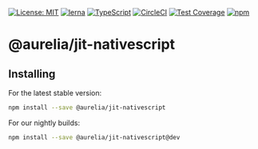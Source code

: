 [![License: MIT](https://img.shields.io/badge/License-MIT-yellow.svg)](https://opensource.org/licenses/MIT)
[![lerna](https://img.shields.io/badge/maintained%20with-lerna-cc00ff.svg)](https://lernajs.io/)
[![TypeScript](https://img.shields.io/badge/%3C%2F%3E-TypeScript-%230074c1.svg)](http://www.typescriptlang.org/)
[![CircleCI](https://circleci.com/gh/aurelia/aurelia.svg?style=shield)](https://circleci.com/gh/aurelia/aurelia)
[![Test Coverage](https://api.codeclimate.com/v1/badges/5ac0e13689735698073a/test_coverage)](https://codeclimate.com/github/aurelia/aurelia/test_coverage)
[![npm](https://img.shields.io/npm/v/@aurelia/jit-nativescript.svg?maxAge=3600)](https://www.npmjs.com/package/@aurelia/jit-nativescript)
# @aurelia/jit-nativescript

## Installing

For the latest stable version:

```bash
npm install --save @aurelia/jit-nativescript
```

For our nightly builds:

```bash
npm install --save @aurelia/jit-nativescript@dev
```
